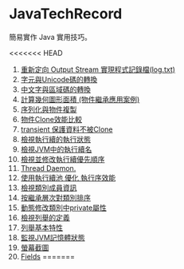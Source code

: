 # JavaTechRecord

簡易實作 Java 實用技巧。

<<<<<<< HEAD
1. [重新定向 Output Stream 實現程式記錄檔(log.txt) ](./src/RedirectOutput/RedirectOutputStream.java)
2. [字元與Unicode碼的轉換](./src/Word2Unicode/ToUnicode.java)
3. [中文字與區域碼的轉換](./src/Word2BlockCode/Word2BlockCode.java)
4. [計算幾何圖形面積 (物件繼承應用案例)](./src/CalcShape/)
5. [序列化與物件複製](./src/SerializeClone/)
6. [物件Clone效能比較](./src/DeeplySerializeClone/)
7. [transient 保護資料不被Clone](./src/TransientExample/)
8. [檢視執行續的執行狀態](./src/ViewThreadStatus/)
9. [檢視JVM中的執行續名](./src/ViewThreadNameOnJVM/ThreadList.java)
10. [檢視並修改執行續優先順序](./ModifyThreadPriority/ThreadPriorityTest.java)
11. [Thread Daemon.](./src/DaemonThread/)
12. [使用執行續池 優化 執行序效能](./src/ThreadPool/)
13. [檢視類別成員資訊](./src/LookClassMember/ClassViewer.java)
14. [按繼承層次對類別排序](./src/ClassOderby/)
15. [動態修改類別中private屬性](./DynamicSettingPrivate/)
16. [檢視列舉的定義](./src/EnumViewer/)
17. [列舉基本特性](./src/EnumWork/)
18. [監視JVM記憶體狀態](./src/JVMMemoryViewer)
18. [螢幕截圖](./TakePicture/TakePicture.java)
19. [Fields](./src/TransientFields/Fields.java)
=======

